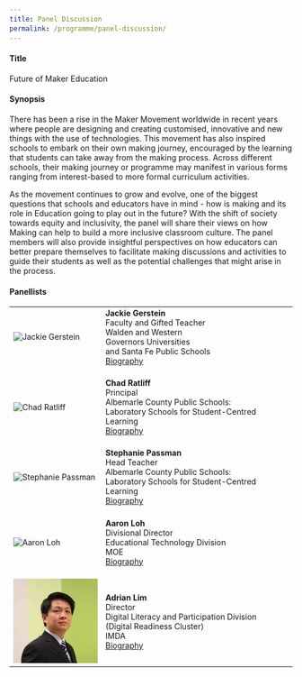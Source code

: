 ```yaml
---
title: Panel Discussion
permalink: /programme/panel-discussion/
---
```

#### Title
Future of Maker Education

#### **Synopsis**
There has been a rise in the Maker Movement worldwide in recent years where people are designing and creating customised, innovative and new things with the use of technologies. This movement has also inspired schools to embark on their own making journey, encouraged by the learning that students can take away from the making process. Across different schools, their making journey or programme may manifest in various forms ranging from interest-based to more formal curriculum activities.

As the movement continues to grow and evolve, one of the biggest questions that schools and educators have in mind - how is making and its role in Education going to play out in the future? With the shift of society towards equity and inclusivity, the panel will share their views on how Making can help to build a more inclusive classroom culture. The panel members will also provide insightful perspectives on how educators can better prepare themselves to facilitate making discussions and activities to guide their students as well as the potential challenges that might arise in the process.

#### **Panellists**

<table style="width: 100%;" border="0" cellpadding="10">
<tbody>
<tr>
<td style="width: 150px;"><img src="/images/Photo_Jackie Gerstein.png" alt="Jackie Gerstein" /><br></td>
<td><strong>Jackie Gerstein</strong><br />Faculty and Gifted Teacher<br />Walden and Western <br />Governors Universities<br />and Santa Fe Public Schools<br><a href="https://moe-edtech-staging.netlify.com//programme/keynote-sessions-1/panel-discussion/jackie-gerstein/">Biography</a></td>
</tr>
<tr>
<td><br><img src="/images/Photo_Chad Ratliff.jpg" alt="Chad Ratliff" /><br></td>
<td><br><strong>Chad Ratliff</strong><br />Principal<br />Albemarle County Public Schools:<br />Laboratory Schools for Student-Centred Learning<br><a href="https://moe-edtech-staging.netlify.com//programme/keynote-sessions-2/panel-discussion/chad-ratliff/">Biography</a></td>
</tr>
<tr>
<td><br><img src="/images/Photo_Stephanie Passman.jpg" alt="Stephanie Passman" /><br></td>
<td><br><strong>Stephanie Passman</strong><br />Head Teacher<br />Albemarle County Public Schools:<br />Laboratory Schools for Student-Centred Learning<br><a href="https://moe-edtech-staging.netlify.com//programme/keynote-sessions-2/panel-discussion/stephanie-passman/">Biography</a></td>
</tr>
<tr>
<td><br><img src="/images/Aaron Loh Photo.png" alt="Aaron Loh" /><br></td>
<td><br><strong>Aaron Loh</strong><br />Divisional Director<br />Educational Technology Division<br />MOE<br><a href="https://moe-edtech-staging.netlify.com/programme/panel-discussion/aaron-loh/">Biography</a></td>
</tr>
<tr>
<td><br><img src="/images/Adrian Lim Photo V2.jpg" alt="Adrian Lim" /><br></td>
<td><br><strong>Adrian Lim</strong><br />Director<br />Digital Literacy and Participation Division<br />(Digital Readiness Cluster)<br />IMDA<br><a href="https://moe-edtech-staging.netlify.com/programme/panel-discussion/adrian-lim/">Biography</a></td>
</tr>
</tbody>
</table>
